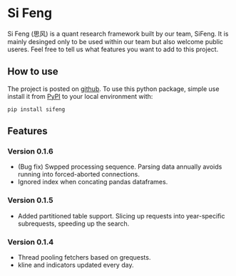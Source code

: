 # Si Feng

Si Feng (思风) is a quant research framework built by our team, SiFeng. It is mainly desinged only to be used within our team but also welcome public useres. Feel free to tell us what features you want to add to this project.

## How to use

The project is posted on [github](https://github.com/zty200489/sifeng). To use this python package, simple use install it from [PyPI](https://pypi.org/project/sifeng/) to your local environment with:

```console
pip install sifeng
```

## Features

### Version 0.1.6

- (Bug fix) Swpped processing sequence. Parsing data annually avoids running into forced-aborted connections.
- Ignored index when concating pandas dataframes.

### Version 0.1.5

- Added partitioned table support. Slicing up requests into year-specific subrequests, speeding up the search.

### Version 0.1.4

- Thread pooling fetchers based on grequests.
- kline and indicators updated every day.

